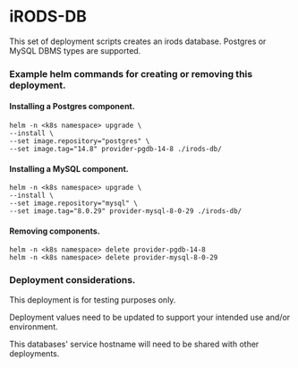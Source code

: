 <!--
BSD 3-Clause All rights reserved.

SPDX-License-Identifier: BSD 3-Clause
-->

# iRODS-DB
This set of deployment scripts creates an irods database. Postgres or MySQL DBMS types are supported.

### Example helm commands for creating or removing this deployment.

#### Installing a Postgres component.
```shell
helm -n <k8s namespace> upgrade \
--install \
--set image.repository="postgres" \
--set image.tag="14.8" provider-pgdb-14-8 ./irods-db/
```
#### Installing a MySQL component.
```shell
helm -n <k8s namespace> upgrade \
--install \
--set image.repository="mysql" \
--set image.tag="8.0.29" provider-mysql-8-0-29 ./irods-db/
```
#### Removing components.
```shell
helm -n <k8s namespace> delete provider-pgdb-14-8
helm -n <k8s namespace> delete provider-mysql-8-0-29
```

### Deployment considerations.
This deployment is for testing purposes only.
 
Deployment values need to be updated to support your intended use and/or environment. 

This databases' service hostname will need to be shared with other deployments.
